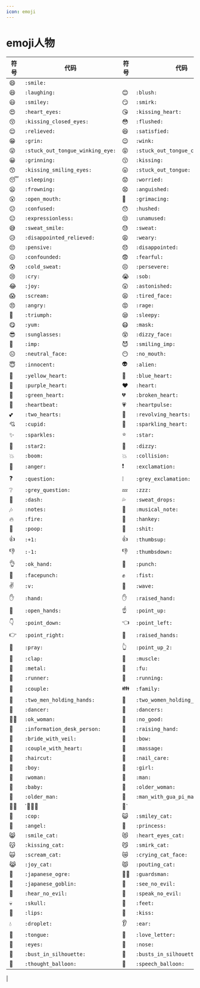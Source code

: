 ```yaml
---
icon: emoji
---
```

# emoji人物
|符号|代码|符号|代码|
|----|----|----|----|
|😄| `:smile:`|
|😆| `:laughing:`|😊|`:blush:`|
|😃| `:smiley:`|😏|`:smirk:`|
|😍| `:heart_eyes:`|😘|`:kissing_heart:`|
|😚| `:kissing_closed_eyes:`|😳| `:flushed:`|
|😌| `:relieved:`|😆|`:satisfied:`|
|😁| `:grin:`|😉|`:wink:`|
|😜| `:stuck_out_tongue_winking_eye:`|😝|`:stuck_out_tongue_closed_eyes:`|
|😀| `:grinning:`|😗|`:kissing:`|
|😙| `:kissing_smiling_eyes:`|😛|`:stuck_out_tongue:`|
|😴| `:sleeping:`|😟|`:worried:`|
|😦| `:frowning:`|😧|`:anguished:`|
|😮| `:open_mouth:`|😬|`:grimacing:`|
|😕| `:confused:`|😯|`:hushed:`|
|😑| `:expressionless:`|😒|`:unamused:`|
|😅| `:sweat_smile:`|😓|`:sweat:`|
|😥| `:disappointed_relieved:`|😩|`:weary:`|
|😔| `:pensive:`|😞|`:disappointed:`|
|😖| `:confounded:`|😨|`:fearful:`|
|😰| `:cold_sweat:`|😣|`:persevere:`|
|😢| `:cry:`|😭|`:sob:`|
|😂| `:joy:`|😲|`:astonished:`|
|😱| `:scream:`|😫|`:tired_face:`|
|😠| `:angry:`|😡|`:rage:`|
|😤| `:triumph:`|😪|`:sleepy:`|
|😋| `:yum:`|😷|`:mask:`|
|😎| `:sunglasses:`|😵|`:dizzy_face:`|
|👿| `:imp:`|😈|`:smiling_imp:`|
|😐| `:neutral_face:`|😶|`:no_mouth:`|
|😇| `:innocent:`|👽|`:alien:`|
|💛| `:yellow_heart:`|💙|`:blue_heart:`|
|💜| `:purple_heart:`|❤️|`:heart:`|
|💚| `:green_heart:`|💔|`:broken_heart:`|
|💓| `:heartbeat:`|💗|`:heartpulse:`|
|💕| `:two_hearts:`|💞|`:revolving_hearts:`|
|💘| `:cupid:`|💖|`:sparkling_heart:`|
|✨| `:sparkles:`|⭐|`:star:`|
|🌟| `:star2:`|💫|`:dizzy:`|
|💥| `:boom:`|💥|`:collision:`|
|💢| `:anger:`|❗|`:exclamation:`|
|❓| `:question:`|❕|`:grey_exclamation:`|
|❔| `:grey_question:`|💤|`:zzz:`|
|💨| `:dash:`|💦|`:sweat_drops:`|
|🎶| `:notes:`|🎵|`:musical_note:`|
|🔥| `:fire:`|💩|`:hankey:`|
|💩| `:poop:`|💩|`:shit:`|
|👍| `:+1:`|👍|`:thumbsup:`|
|👎| `:-1:`|👎|`:thumbsdown:`|
|👌| `:ok_hand:`|👊|`:punch:`|
|👊| `:facepunch:`|✊|`:fist:`|
|✌️| `:v:`|👋|`:wave:`|
|✋| `:hand:`|✋|`:raised_hand:`|
|👐| `:open_hands:`|☝️|`:point_up:`|
|👇| `:point_down:`|👈|`:point_left:`|
|👉| `:point_right:`|🙌|`:raised_hands:`|
|🙏| `:pray:`|👆|`:point_up_2:`|
|👏| `:clap:`|💪|`:muscle:`|
|🤘| `:metal:`|🖕|`:fu:`|
|🏃| `:runner:`|🏃|`:running:`|
|👫| `:couple:`|👪|`:family:`|
|👬| `:two_men_holding_hands:`|👭|`:two_women_holding_hands:`|
|💃| `:dancer:`|👯|`:dancers:`|
|🙆‍♀️| `:ok_woman:`|🙅|`:no_good:`|
|💁| `:information_desk_person:`|🙋|`:raising_hand:`|
|👰| `:bride_with_veil:`|🙇|`:bow:`|
|💑| `:couple_with_heart:`|💆|`:massage:`|
|💇| `:haircut:`|💅|`:nail_care:`|
|👦| `:boy:`|👧|`:girl:`|
|👩| `:woman:`|👨|`:man:`|
|👶| `:baby:`|👵|`:older_woman:`|
|👴| `:older_man:`|👲|`:man_with_gua_pi_mao:`|
|👳‍♂️| `:man_with_turban:👷| :construction_worker:`|
|👮| `:cop:`|😺|`:smiley_cat:`|
|👼| `:angel:`|👸|`:princess:`|
|😸| `:smile_cat:`|😻|`:heart_eyes_cat:`|
|😽| `:kissing_cat:`|😼|`:smirk_cat:`|
|🙀| `:scream_cat:`|😿|`:crying_cat_face:`|
|😹|`:joy_cat:`|😾|`:pouting_cat:`|
|👹| `:japanese_ogre:`|💂‍♂️|`:guardsman:`|
|👺|`:japanese_goblin:`|🙈|`:see_no_evil:`|
|🙉| `:hear_no_evil:`|🙊|`:speak_no_evil:`|
|💀|`:skull:`|🐾|`:feet:`|
|👄| `:lips:`|💋|`:kiss:`|
|💧|`:droplet:`|👂|`:ear:`|
|👅| `:tongue:`|💌|`:love_letter:`|
|👀|`:eyes:`|👃|`:nose:`|
|👤| `:bust_in_silhouette:`|👥|`:busts_in_silhouette:`|
|💭|`:thought_balloon:`|💬|`:speech_balloon:`|
|
